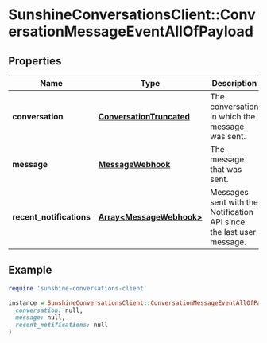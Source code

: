 # SunshineConversationsClient::ConversationMessageEventAllOfPayload

## Properties

| Name | Type | Description | Notes |
| ---- | ---- | ----------- | ----- |
| **conversation** | [**ConversationTruncated**](ConversationTruncated.md) | The conversation in which the message was sent. | [optional] |
| **message** | [**MessageWebhook**](MessageWebhook.md) | The message that was sent. | [optional] |
| **recent_notifications** | [**Array&lt;MessageWebhook&gt;**](MessageWebhook.md) | Messages sent with the Notification API since the last user message. | [optional] |

## Example

```ruby
require 'sunshine-conversations-client'

instance = SunshineConversationsClient::ConversationMessageEventAllOfPayload.new(
  conversation: null,
  message: null,
  recent_notifications: null
)
```

